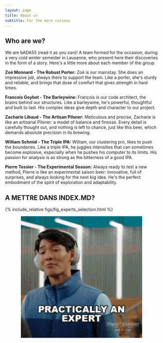 ```yaml
---
layout: page
title: About us
subtitle: For the more curious
---
```


## Who are we? 

We are bADA55 (read it as you can)! A team formed for the occasion, during a very cold winter semester in Lausanne, who present here their discoveries in the form of a story. Here's a little more about each member of the group.

**Zoé Monnard - The Robust Porter:**
Zoé is our mainstay. She does an impressive job, always there to support the team. Like a porter, she's sturdy and reliable, and brings that dose of comfort that gives strength in hard times.

**Francois Goybet - The Barleywine:**
François is our code architect, the brains behind our structures. Like a barleywine, he's powerful, thoughtful and built to last. His complex ideas give depth and character to our project.

**Zacharie Libaud - The Artisan Pilsner:**
Meticulous and precise, Zacharie is like an artisanal Pilsner: a model of balance and finesse. Every detail is carefully thought out, and nothing is left to chance, just like this beer, which demands absolute precision in its brewing.

**William Schmid - The Triple IPA:**
William, our clustering pro, likes to push the boundaries. Like a triple IPA, he juggles intensities that can sometimes become explosive, especially when he pushes his computer to its limits. His passion for analysis is as strong as the bitterness of a good IPA.

**Pierre Tessier - The Experimental Season:**
Always ready to test a new method, Pierre is like an experimental saison beer: innovative, full of surprises, and always looking for the next big idea. He's the perfect embodiment of the spirit of exploration and adaptability.


## A METTRE DANS INDEX.MD?

{% include_relative figs/fig_experts_selection.html %}

<img src="figs/practically-an-expert-ollie.gif" style="display: block; margin: auto;" width="400">



